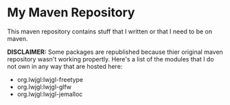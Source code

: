 # My Maven Repository
This maven repository contains stuff that I written or that I need to be on maven.

**DISCLAIMER:** Some packages are republished because thier original maven repository wasn't working propertly. Here's a list of the modules that I do not own in any way that are hosted here:
- org.lwjgl:lwjgl-freetype
- org.lwjgl:lwjgl-glfw
- org.lwjgl:lwjgl-jemalloc